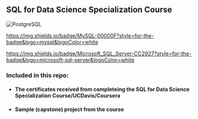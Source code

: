 ## SQL for Data Science Specialization Course

![PostgreSQL](https://a11ybadges.com/badge?logo=postgresql)

https://img.shields.io/badge/MySQL-00000F?style=for-the-badge&logo=mysql&logoColor=white 

https://img.shields.io/badge/Microsoft_SQL_Server-CC2927?style=for-the-badge&logo=microsoft-sql-server&logoColor=white 




### Included in this repo:

#### <ul><li>The certificates received from completeing the SQL for Data Science Specialization Course/UCDavis/Coursera</li></ul>
#### <ul><li>Sample (capstone) project from the course</li></ul>

